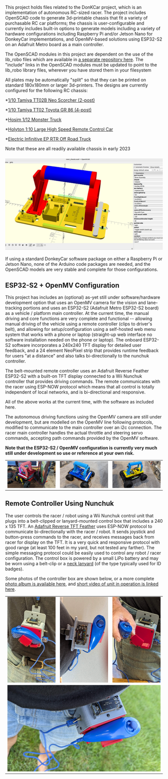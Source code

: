 This project holds files related to the DonKCar project, which is an
implementation of autonomous RC-sized racer.  The project includes
OpenSCAD code to generate 3d-printable chassis that fit a variety
of purchasable RC car platforms; the chassis is user-configurable
and currently includes built-in options to generate models including a 
variety of hardware configurations including Raspberry Pi
and/or Jetson Nano for DonkeyCar implementations, and OpenMV-based
solutions using ESP32-S2 on an Adafruit Metro board as a main controller.  

The OpenSCAD modules in this project are dependent on the use of the 
lib_robo files which are available in [a separate repository here](https://github.com/dnkorte/lib_robo).
The "include" links in the OpenSCAD modules must be updated
to point to the lib_robo library files, wherever you have stored them in
your filesystem

All plates may be automatically "split" so that they can be printed
on standard 180x180mm or larger 3d-printers.  The designs are currently 
configured for the following RC chassis:

*[1/10 Tamiya TT02B Neo Scorcher (2-post)](https://smile.amazon.com/gp/product/B00DSVF3BY)

*[1/10 Tamiya TT02 Toyota GR 86  (4-post)](https://www.amazon.com/TAMIYA-10-Toyota-TT-02-TAM58694/dp/B09KRR5GKS)

*[Hosim 1/12 Monster Truck](https://www.amazon.com/Hosim-9155-Speed-Monster-Trucks/dp/B07SRTHB3L?th=1) 

*[Holyton 1:10 Large High Speed Remote Control Car](https://www.amazon.com/dp/B08B1F3494)

*[Electric Infinitive EP RTR Off Road Truck](https://www.nitrorcx.com/51c803-truck-ttyellowcarbon.html)

Note that these are all readily available chassis in early 2023
 

<h3 align="center">
	<img width="853" src="https://github.com/dnkorte/DonKCar/blob/main/images/openscad_screenshot_chassis.jpg" alt="sample openscad screen"><br>
</h3>

If using a standard DonkeyCar software package on either a Raspberry Pi or Jetson Nano, none of the Arduino code packages are needed, and the OpenSCAD models are very stable and complete for those configurations.

## ESP32-S2 + OpenMV Configuration

This project has includes an (optional) as-yet still under software/hardware development option  that uses an OpenMV camera for the vision and lane-tracking portions and uses an ESP32-S2 (Adafruit Metro ESP32-S2 board) as a vehicle / platform main controller.  At the current time, the manual driving and core functions are very complete and functional -- allowing manual driving of the vehicle using a remote controller (clips to driver's belt), and allowing for setup/configuration using a self-hosted web menu system that works with a phone or laptop (straight-up web interface no software installation needed on the phone or laptop).  The onboard ESP32-S2 software incorporates a 240x240 TFT display for detailed user feedback, and a 24 element NeoPixel strip that provides runtime feedback for users "at a distance" and also talks bi-directionally to the nunchuk controller.  

The belt-mounted remote controller uses an Adafruit Reverse Feather ESP32-S2 with a built-on TFT display connected to a Wii Nunchuk controller that provides driving commands. The remote communicates with the racer using ESP-NOW protocol which means that all control is totally independent of local networks, and is bi-directional and responsive.

All of the above works at the current time, with the software as included here.  

The autonomous driving functions using the OpenMV camera are still under development, but are modelled on the OpenMV line following protocols, modified to communicate to the main controller over an i2c connection.  The racer main controller handles the actual throttle and steering servo commands, accepting path commands provided by the OpenMV software.  

**Note that the ESP32-S2 / OpenMV configuration is currently very much still under development so use or reference at your own risk.**

<table><tr>
	<td>
		<img width="280" src="https://github.com/dnkorte/DonKCar/blob/main/images/tt02b_chassis.jpg" alt="Tamiya TT02b 2-post chassis printed in 1 piece">
	</td>
	<td>
		<img width="280" src="https://github.com/dnkorte/DonKCar/blob/main/images/holyton_chassis.jpg" alt="Holyton RTR chassis printed in 2 pieces, joined">
	</td>
	<td>
		<img width="280" src="https://github.com/dnkorte/DonKCar/blob/main/images/rpi_on_nitro_chassis.jpg" alt="Raspberry Pi on Nitro RCX chassis (older scad design)">
	</td>
</tr></table>

## Remote Controller Using Nunchuk
The user controls the racer / robot using a Wii Nunchuk control unit that plugs into a belt-clipped or lanyard-mounted control box that includes a 240 x 135 TFT.  An [Adafruit Reverse TFT Feather](https://www.adafruit.com/product/5345) uses ESP-NOW protocol to communicate bi-directionally with the racer / robot.  It sends joystick and button-press commands to the racer, and receives messages back from racer for display on the TFT.  It is a very quick and responsive protocol with good range (at least 100 feet in my yard, but not tested any farther). The simple messaging protocol could be easily used to control any robot / racer configuration.  The control box is powered by a small LiPo battery and may be worn using a belt-clip or a [neck lanyard](https://www.amazon.com/Bestom-Breakaway-Lanyards-Lanyards-no-Twist/dp/B09LQJJHFQ) (of the type typically used for ID badges).  

Some photos of the controller box are shown below, or a more complete [photo album is available here](https://photos.app.goo.gl/xJtTXaHJivE7bsBp9), and [short video of unit in operation is linked here](https://photos.app.goo.gl/UN85hcr63vpKxPkb9).

<table><tr>
	<td>
		<img width="280" src="https://github.com/dnkorte/DonKCar/blob/main/images/controller_nunchuk_on_lanyard.jpg" alt="Controller on Lanyard">
	</td>
	<td>
		<img width="280" src="https://github.com/dnkorte/DonKCar/blob/main/images/controller_nunchuk_on_lanyard_top_view.jpg" alt="Controller on Lanyard">
	</td>
	<td>
		<img width="280" src="https://github.com/dnkorte/DonKCar/blob/main/images/controller_nunchuk_on_belt_top_view.jpg" alt="Controller on belt-clip">
	</td>
</tr><tr>
	<td colspan=3>
		<img width="840" src="https://github.com/dnkorte/DonKCar/blob/main/images/controller_nunchuk_on_belt.jpg" alt="Controller on belt-clip">
	</td>

</tr></table>